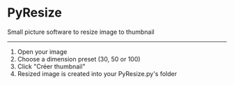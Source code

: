 # PyResize
Small picture software to resize image to thumbnail

------------------------------------

1. Open your image
2. Choose a dimension preset (30, 50 or 100)
3. Click "Créer thumbnail"
4. Resized image is created into your PyResize.py's folder
